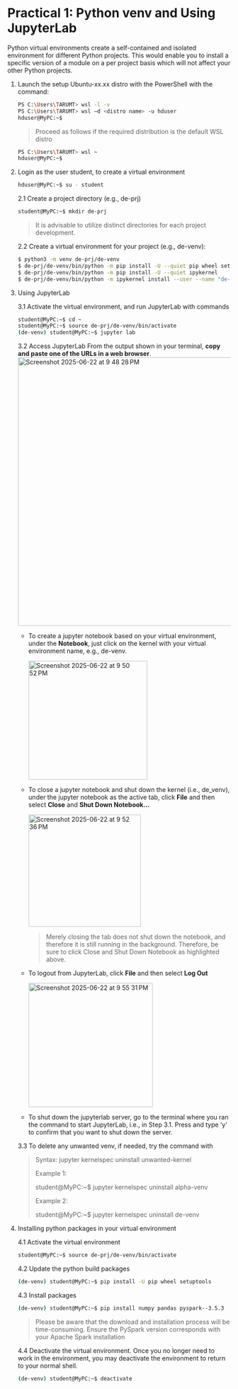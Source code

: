 # Practical 1: Python venv and Using JupyterLab

Python virtual environments create a self-contained and isolated environment for different Python projects. This would enable you to install a specific version of a module on a per project basis which will not affect your other Python projects.

1. Launch the setup Ubuntu-xx.xx distro with the PowerShell with the command:
    ~~~bash
    PS C:\Users\TARUMT> wsl -l -v
    PS C:\Users\TARUMT> wsl –d <distro name> -u hduser
    hduser@MyPC:~$ 
    ~~~
    > Proceed as follows if the required distribution is the default WSL distro
    ~~~bash
    PS C:\Users\TARUMT> wsl ~
    hduser@MyPC:~$ 
    ~~~

2. Login as the user student, to create a virtual environment
    ~~~bash
    hduser@MyPC:~$ su - student
    ~~~
    
    2.1 Create a project directory (e.g., de-prj)
      ~~~bash
      student@MyPC:~$ mkdir de-prj
      ~~~
      > It is advisable to utilize distinct directories for each project development.

    2.2 Create a virtual environment for your project (e.g., de-venv):
      ~~~bash
      $ python3 -m venv de-prj/de-venv
      $ de-prj/de-venv/bin/python -m pip install -U --quiet pip wheel setuptools 
      $ de-prj/de-venv/bin/python -m pip install -U --quiet ipykernel
      $ de-prj/de-venv/bin/python -m ipykernel install --user --name "de-venv" --display-name  "de-venv"
      ~~~

3. Using JupyterLab

   3.1 Activate the virtual environment, and run JupyterLab with commands
     ~~~bash
     student@MyPC:~$ cd ~
     student@MyPC:~$ source de-prj/de-venv/bin/activate
     (de-venv) student@MyPC:~$ jupyter lab
     ~~~

   3.2 Access JupyterLab
       From the output shown in your terminal, **copy and paste one of the URLs in a web browser**.
       <img width="606" alt="Screenshot 2025-06-22 at 9 48 28 PM" src="https://github.com/user-attachments/assets/4458026b-29ad-4626-9363-ed388d11a0ac" />

       
   * To create a jupyter notebook based on your virtual environment, under the **Notebook**, just click on the kernel with your virtual environment name, e.g., de-venv.
     
     <img width="268" alt="Screenshot 2025-06-22 at 9 50 52 PM" src="https://github.com/user-attachments/assets/d19e699c-8abb-4661-974a-be0b83a9ee63" />

   
   * To close a jupyter notebook and shut down the kernel (i.e., de_venv), under the jupyter notebook as the active tab, click **File** and then select **Close** and **Shut Down Notebook…**

     <img width="253" alt="Screenshot 2025-06-22 at 9 52 36 PM" src="https://github.com/user-attachments/assets/cdd72232-02a7-4871-959f-eb07a01f9f7a" />

     > Merely closing the tab does not shut down the notebook, and therefore it is still running in the background. Therefore, be sure to click Close and Shut Down Notebook as highlighted above.
   
   * To logout from JupyterLab, click **File** and then select **Log Out**

     <img width="280" alt="Screenshot 2025-06-22 at 9 55 31 PM" src="https://github.com/user-attachments/assets/fd90f440-cc3f-4cee-9f1c-d2d94bed9f26" />


   * To shut down the jupyterlab server, go to the terminal where you ran the command to start JupyterLab, i.e., in Step 3.1. Press <Ctrl><C> and type ‘y’ to confirm that you want to shut down the server.

   3.3 To delete any unwanted venv, if needed, try the command with 
      > Syntax: jupyter kernelspec uninstall unwanted-kernel
      > 
      > Example 1:
      > 
      > student@MyPC:~$ jupyter kernelspec uninstall alpha-venv
      > 
      > Example 2:
      > 
      > student@MyPC:~$ jupyter kernelspec uninstall de-venv
      > 

5. Installing python packages in your virtual environment

   4.1 Activate the virtual environment
      ~~~bash
      student@MyPC:~$ source de-prj/de-venv/bin/activate
      ~~~

   4.2 Update the python build packages
      ~~~bash
      (de-venv) student@MyPC:~$ pip install -U pip wheel setuptools
      ~~~
     
   4.3 Install packages
      ~~~bash
      (de-venv) student@MyPC:~$ pip install numpy pandas pyspark--3.5.3
      ~~~
      > Please be aware that the download and installation process will be time-consuming. Ensure the PySpark version corresponds with your Apache Spark installation
      
   4.4 Deactivate the virtual environment. Once you no longer need to work in the environment, you may deactivate the environment to return to your normal shell.
      ~~~bash
      (de-venv) student@MyPC:~$ deactivate
      ~~~
